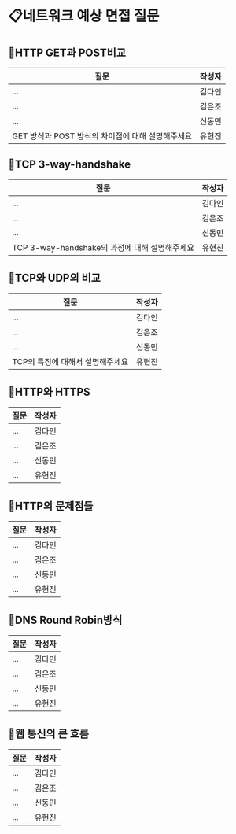# 📋네트워크 예상 면접 질문

## 📍HTTP GET과 POST비교
질문|작성자|
---|---- |
...|김다인 |
...| 김은조|
...|신동민|
GET 방식과 POST 방식의 차이점에 대해 설명해주세요|유현진|

## 📍TCP 3-way-handshake
질문|작성자|
---|---- |
...|김다인 |
...| 김은조|
...|신동민|
TCP 3-way-handshake의 과정에 대해 설명해주세요|유현진|

## 📍TCP와 UDP의 비교
질문|작성자|
---|---- |
...|김다인 |
...| 김은조|
...|신동민|
TCP의 특징에 대해서 설명해주세요|유현진|

## 📍HTTP와 HTTPS
질문|작성자|
---|---- |
...|김다인 |
...| 김은조|
...|신동민|
...|유현진|

## 📍HTTP의 문제점들
질문|작성자|
---|---- |
...|김다인 |
...| 김은조|
...|신동민|
...|유현진|

## 📍DNS Round Robin방식
질문|작성자|
---|---- |
...|김다인 |
...| 김은조|
...|신동민|
...|유현진|

## 📍웹 통신의 큰 흐름
질문|작성자|
---|---- |
...|김다인 |
...| 김은조|
...|신동민|
...|유현진|

